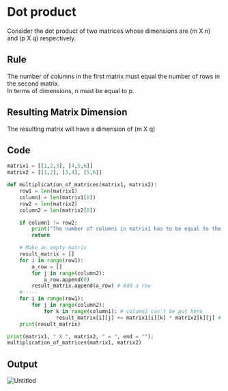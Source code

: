 # Dot product
Consider the dot product of two matrices whose dimensions are (m X n) and (p X q) respectively.<br>

## Rule
The number of columns in the first matrix must equal the number of rows in the second matrix.<br>
In terms of dimensions, n must be equal to p.

## Resulting Matrix Dimension
The resulting matrix will have a dimension of (m X q)

## Code
~~~python
matrix1 = [[1,2,3], [4,5,6]]
matrix2 = [[1,2], [3,4], [5,6]]

def multiplication_of_matrices(matrix1, matrix2):
    row1 = len(matrix1)
    column1 = len(matrix1[0])
    row2 = len(matrix2)
    column2 = len(matrix2[0])

    if column1 != row2:
        print("The number of columns in matrix1 has to be equal to the number of rows in matrix2.")
        return

    # Make an empty matrix
    result_matrix = []
    for i in range(row1):
        a_row = []
        for j in range(column2):
            a_row.append(0)
        result_matrix.append(a_row) # Add a row
    #-----
    for i in range(row1):
        for j in range(column2):
            for k in range(column1): # column2 can't be put here
                result_matrix[i][j] += matrix1[i][k] * matrix2[k][j] # Fix the row of matrix1 and the column of matrix2
    print(result_matrix)

print(matrix1, " X ", matrix2, " = ", end = "");
multiplication_of_matrices(matrix1, matrix2)
~~~
## Output
![Untitled](https://user-images.githubusercontent.com/67142421/149186390-e335f0b8-e312-425d-a137-444dd8178690.png)
